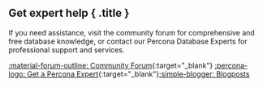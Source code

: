 <div data-banner markdown>

## Get expert help { .title }

If you need assistance, visit the community forum for comprehensive and free database knowledge, or contact our Percona Database Experts for professional support and services.

<div class="actions" markdown>

[:material-forum-outline: Community Forum](https://forums.percona.com/){:target="_blank"} [:percona-logo: Get a Percona Expert](https://www.percona.com/about/contact){:target="_blank"}[:simple-blogger: Blogposts](https://www.percona.com/blog/)
</div></div>